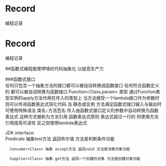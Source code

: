 # Record
编程记录
# Record
编程记录

##函数式编程能使啰嗦的代码抽象化 以提高生产力

###函数式接口  
任何只包含一个抽象方法的接口都可以被自动转换成函数接口
任何符合函数定义的 都可以被自动转换为函数接口 Function<Class,param> 类型  通过Function类型实例的apply方法作用在传入的类型上
当方法接受一个lambda接口作为参数时  则可以传进函数表达式简化代码
当 静态或实例 方法满足函数式接口输入与输出时  可使用特殊语法 类名::方法签名  传入由函数式接口定义的参数中自动转换为函数表达式 这种方式被称为方法引用
函数表达式原则  表达式超过一行的  则使用方法引用提高可读性 反之则使用lambda表达式

JDK interface:  
      Predicate<Class>  抽象test方法 返回布尔值 方法是判断条件功能

      Consumer<Class> 抽象 accept方法 返回void 方法是消费对象功能
      
      Supplier<Class> 抽象 get方法 返回一个创建的对象 方法是创建对象功能
     
